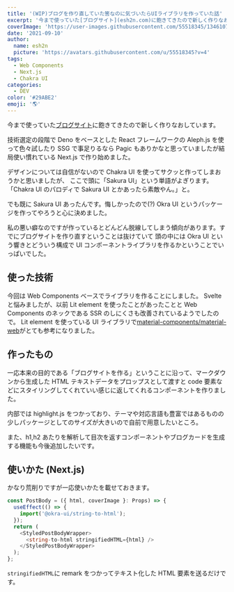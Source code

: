 ```yaml
---
title: '(WIP)ブログを作り直していた筈なのに気づいたらUIライブラリを作っていた話'
excerpt: '今まで使っていた[ブログサイト](esh2n.com)に飽きてきたので新しく作りなおしています。技術選定の段階で Deno をベースとした React フレームワークの Aleph.js を使って色々試したりSSG で事足りるなら Pagic もありかなと思っていましたが結局使い慣れている Next.js で作り始めました。'
coverImage: 'https://user-images.githubusercontent.com/55518345/134610723-79664a98-3977-4978-966e-758a21671366.png'
date: '2021-09-10'
author:
  name: esh2n
  picture: 'https://avatars.githubusercontent.com/u/55518345?v=4'
tags:
  - Web Components
  - Next.js
  - Chakra UI
categories:
  - DEV
color: '#29ABE2'
emoji: '🌎'
---
```


今まで使っていた[ブログサイト](https://www.esh2n.com/)に飽きてきたので新しく作りなおしています。

技術選定の段階で Deno をベースとした React フレームワークの Aleph.js を使って色々試したり
SSG で事足りるなら Pagic もありかなと思っていましたが結局使い慣れている Next.js で作り始めました。

デザインについては自信がないので Chakra UI を使ってサクッと作ってしまおうかと思いましたが、
ここで頭に「Sakura UI」という単語がよぎります。「Chakra UI のパロディで Sakura UI とかあったら素敵やん。」と。

でも既に Sakura UI あったんです。悔しかったので(?) Okra UI というパッケージを作ってやろうと心に決めました。

私の悪い癖なのですが作っているとどんどん脱線してしまう傾向があります。すでにブログサイトを作り直すということは抜けていて 頭の中には Okra UI という響きとどういう構成で UI コンポーネントライブラリを作るかということでいっぱいでした。

## 使った技術

今回は Web Components ベースでライブラリを作ることにしました。
Svelte と悩みましたが、以前 Lit element を使ったことがあったことと Web Components のネックである SSR のしにくさも改善されているようでしたので。
Lit element を使っている UI ライブラリで[material-components/material-web](https://github.com/material-components/material-web)がとても参考になりました。

## 作ったもの

一応本来の目的である「ブログサイトを作る」ということに沿って、マークダウンから生成した HTML テキストデータをプロップスとして渡すと code 要素などにスタイリングしてくれていい感じに返してくれるコンポーネントを作りました。

内部では highlight.js をつかっており、テーマや対応言語も豊富ではあるものの少しパッケージとしてのサイズが大きいので自前で用意したいところ。

また、h1,h2 あたりを解析して目次を返すコンポーネントやブログカードを生成する機能も今後追加したいです。

## 使いかた (Next.js)

かなり荒削りですが一応使いかたを載せておきます。

```ts
const PostBody = ({ html, coverImage }: Props) => {
  useEffect(() => {
    import('@okra-ui/string-to-html');
  });
  return (
    <StyledPostBodyWrapper>
      <string-to-html stringifiedHTML={html} />
    </StyledPostBodyWrapper>
  );
};
```

`stringifiedHTML`に remark をつかってテキスト化した HTML 要素を送るだけです。
